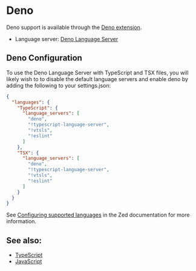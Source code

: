 # Deno

Deno support is available through the [Deno extension](https://github.com/zed-industries/zed/tree/main/extensions/deno).

- Language server: [Deno Language Server](https://docs.deno.com/runtime/manual/advanced/language_server/overview/)

## Deno Configuration

To use the Deno Language Server with TypeScript and TSX files, you will likely wish to to disable the default language servers and enable deno by adding the following to your settings.json:

```json
{
  "languages": {
    "TypeScript": {
      "language_servers": [
        "deno",
        "!typescript-language-server",
        "!vtsls",
        "!eslint"
      ]
    },
    "TSX": {
      "language_servers": [
        "deno",
        "!typescript-language-server",
        "!vtsls",
        "!eslint"
      ]
    }
  }
}
```

See [Configuring supported languages](https://zed.dev/docs/configuring-languages) in the Zed documentation for more information.

<!--
TBD: Deno Typescript REPL instructions [docs/repl#typescript-deno](../repl.md#typescript-deno)
-->

## See also:

- [TypeScript](./typescript.md)
- [JavaScript](./javascript.md)
